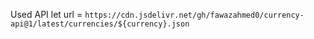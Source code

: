 Used API
let url = `https://cdn.jsdelivr.net/gh/fawazahmed0/currency-api@1/latest/currencies/${currency}.json`

